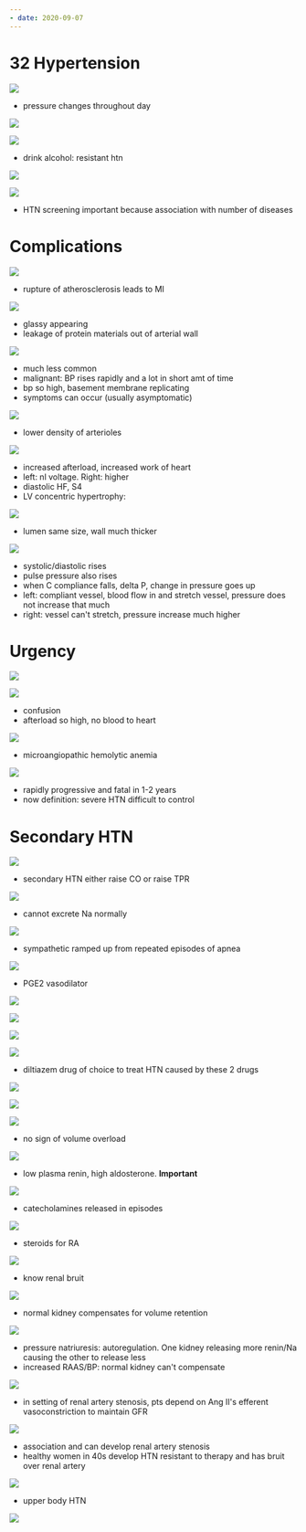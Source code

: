 ```yaml
---
- date: 2020-09-07
---
```


# 32 Hypertension

<!-- HTN definition -->

![](https://photos.thisispiggy.com/file/wikiFiles/hFzcvEa.jpg)

- pressure changes throughout day

<!-- HTN risks and association -->

![](https://photos.thisispiggy.com/file/wikiFiles/MBhQZ0w.jpg)

![](https://photos.thisispiggy.com/file/wikiFiles/vTmMbp9.jpg)

- drink alcohol: resistant htn

![](https://photos.thisispiggy.com/file/wikiFiles/ZN6jIDM.jpg)

![](https://photos.thisispiggy.com/file/wikiFiles/HqkEW1Q.jpg)

- HTN screening important because association with number of diseases

# Complications

<!-- HTN effect on vessels and heart -->

![](https://photos.thisispiggy.com/file/wikiFiles/A1EzIj9.jpg)

- rupture of atherosclerosis leads to MI

![](https://photos.thisispiggy.com/file/wikiFiles/3FHweGC.jpg)

- glassy appearing
- leakage of protein materials out of arterial wall

![](https://photos.thisispiggy.com/file/wikiFiles/dCceF06.jpg)

- much less common
- malignant: BP rises rapidly and a lot in short amt of time
- bp so high, basement membrane replicating
- symptoms can occur (usually asymptomatic)

![](https://photos.thisispiggy.com/file/wikiFiles/YU0IIvy.jpg)

- lower density of arterioles

![](https://photos.thisispiggy.com/file/wikiFiles/KyolG47.jpg)

- increased afterload, increased work of heart
- left: nl voltage. Right: higher
- diastolic HF, S4
- LV concentric hypertrophy:

![](https://photos.thisispiggy.com/file/wikiFiles/21vU5aP.jpg)

- lumen same size, wall much thicker

<!-- BP change how in HTN, pathogenesis -->

![](https://photos.thisispiggy.com/file/wikiFiles/NkT8FHG.jpg)

- systolic/diastolic rises
- pulse pressure also rises
- when C compliance falls, delta P, change in pressure goes up
- left: compliant vessel, blood flow in and stretch vessel, pressure does not increase that much
- right: vessel can't stretch, pressure increase much higher

# Urgency

<!-- HTN urgency vs emergency, association -->

![](https://photos.thisispiggy.com/file/wikiFiles/oX2qQsA.jpg)

![](https://photos.thisispiggy.com/file/wikiFiles/LK6z9zB.jpg)

- confusion
- afterload so high, no blood to heart

![](https://photos.thisispiggy.com/file/wikiFiles/KQPeegU.jpg)

- microangiopathic hemolytic anemia

<!-- malignant htn is -->

![](https://photos.thisispiggy.com/file/wikiFiles/XqmIjRg.jpg)

- rapidly progressive and fatal in 1-2 years
- now definition: severe HTN difficult to control

# Secondary HTN

<!-- HTN secondary causes -->

![](https://photos.thisispiggy.com/file/wikiFiles/bMIWcGI.jpg)

- secondary HTN either raise CO or raise TPR

![](https://photos.thisispiggy.com/file/wikiFiles/AY7uFxB.jpg)

- cannot excrete Na normally

![](https://photos.thisispiggy.com/file/wikiFiles/3jU2fIq.jpg)

- sympathetic ramped up from repeated episodes of apnea

![](https://photos.thisispiggy.com/file/wikiFiles/A3U0TVM.jpg)

- PGE2 vasodilator

![](https://photos.thisispiggy.com/file/wikiFiles/66jSeOQ.jpg)

![](https://photos.thisispiggy.com/file/wikiFiles/irXmm7n.jpg)

![](https://photos.thisispiggy.com/file/wikiFiles/SdZPci2.jpg)

![](https://photos.thisispiggy.com/file/wikiFiles/7WlxLoz.jpg)

- diltiazem drug of choice to treat HTN caused by these 2 drugs

![](https://photos.thisispiggy.com/file/wikiFiles/DPdPWI4.jpg)

![](https://photos.thisispiggy.com/file/wikiFiles/3T7YgFI.jpg)

![](https://photos.thisispiggy.com/file/wikiFiles/z0tDirU.jpg)

- no sign of volume overload

![](https://photos.thisispiggy.com/file/wikiFiles/ErdfwBV.jpg)

- low plasma renin, high aldosterone. **Important**

![](https://photos.thisispiggy.com/file/wikiFiles/2iM1oWj.jpg)

- catecholamines released in episodes

![](https://photos.thisispiggy.com/file/wikiFiles/muN5oZ6.jpg)

- steroids for RA

![](https://photos.thisispiggy.com/file/wikiFiles/gpvfYkL.jpg)

- know renal bruit

![](https://photos.thisispiggy.com/file/wikiFiles/vAzqYuC.jpg)

- normal kidney compensates for volume retention

![](https://photos.thisispiggy.com/file/wikiFiles/e1OfV7O.jpg)

- pressure natriuresis: autoregulation. One kidney releasing more renin/Na causing the other to release less
- increased RAAS/BP: normal kidney can't compensate

![](https://photos.thisispiggy.com/file/wikiFiles/c9AUb7a.jpg)

- in setting of renal artery stenosis, pts depend on Ang II's efferent vasoconstriction to maintain GFR

![](https://photos.thisispiggy.com/file/wikiFiles/HUwTskS.jpg)

- association and can develop renal artery stenosis
- healthy women in 40s develop HTN resistant to therapy and has bruit over renal artery

![](https://photos.thisispiggy.com/file/wikiFiles/CMBjFLF.jpg)

- upper body HTN

![](https://photos.thisispiggy.com/file/wikiFiles/gbXaeD7.jpg)
